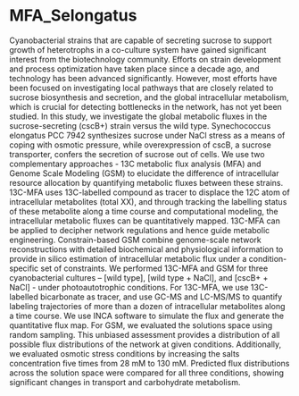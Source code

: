 # MFA_Selongatus
Cyanobacterial strains that are capable of secreting sucrose to support growth of heterotrophs in a co-culture system have gained significant interest from the biotechnology community. Efforts on strain development and process optimization have taken place since a decade ago, and technology has been advanced significantly. However, most efforts have been focused on investigating local pathways that are closely related to sucrose biosynthesis and secretion, and the global intracellular metabolism, which is crucial for detecting bottlenecks in the network, has not yet been studied. In this study, we investigate the global metabolic fluxes in the sucrose-secreting (cscB+) strain versus the wild type. Synechococcus elongatus PCC 7942 synthesizes sucrose under NaCl stress as a means of coping with osmotic pressure, while overexpression of cscB, a sucrose transporter, confers the secretion of sucrose out of cells. We use two complementary approaches - 13C metabolic flux analysis (MFA) and Genome Scale Modeling (GSM) to elucidate the difference of intracellular resource allocation by quantifying metabolic fluxes between these strains. 13C-MFA uses 13C-labelled compound as tracer to displace the 12C atom of intracellular metabolites (total XX), and through tracking the labelling status of these metabolite along a time course and computational modeling, the intracellular metabolic fluxes can be quantitatively mapped. 13C-MFA can be applied to decipher network regulations and hence guide metabolic engineering. Constrain-based GSM combine genome-scale network reconstructions with detailed biochemical and physiological information to provide in silico estimation of intracellular metabolic flux under a condition-specific set of constraints. We performed 13C-MFA and GSM for three cyanobacterial cultures – [wild type], [wild type + NaCl], and [cscB+ + NaCl] - under photoautotrophic conditions. For 13C-MFA, we use 13C-labelled bicarbonate as tracer, and use GC-MS and LC-MS/MS to quantify labeling trajectories of more than a dozen of intracellular metabolites along a time course. We use INCA software to simulate the flux and generate the quantitative flux map. For GSM, we evaluated the solutions space using random sampling. This unbiased assessment provides a distribution of all possible flux distributions of the network at given conditions. Additionally, we evaluated osmotic stress conditions by increasing the salts concentration five times from 28 mM to 130 mM. Predicted flux distributions across the solution space were compared for all three conditions, showing significant changes in transport and carbohydrate metabolism. 
